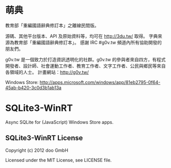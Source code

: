 ﻿# 萌典

教育部「重編國語辭典修訂本」之離線民間版。

源碼、其他平台版本、API 及原始資料等，均可在 http://3du.tw/ 取得。
字典來源為教育部「重編國語辭典修訂本」。
感謝 IRC #g0v.tw 頻道內所有協助開發的朋友們。

g0v.tw 是一個致力於打造資訊透明化的社群。g0v.tw 的參與者來自四方，有程式開發者、設計師、社會運動工作者、教育工作者、文字工作者、公民與鄉民等來自各領域的人士。
計畫網站：http://g0v.tw/

Windows Store: http://apps.microsoft.com/windows/app/81eb2795-0f64-45ab-b420-3c0d3b1ab13a

# SQLite3-WinRT

Async SQLite for (JavaScript) Windows Store apps.

## SQLite3-WinRT License

Copyright (c) 2012 doo GmbH

Licensed under the MIT License, see LICENSE file.

